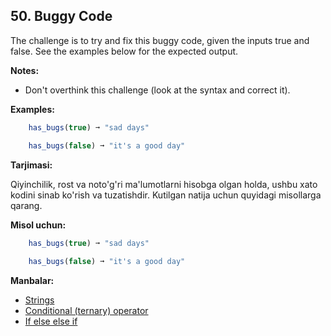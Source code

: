 ## 50. Buggy Code

The challenge is to try and fix this buggy code, given the inputs true and false. See the examples below for the expected output.

**Notes:**

- Don't overthink this challenge (look at the syntax and correct it).
  
**Examples:**

```js
    has_bugs(true) ➞ "sad days"

    has_bugs(false) ➞ "it's a good day"
```

**Tarjimasi:**

Qiyinchilik, rost va noto'g'ri ma'lumotlarni hisobga olgan holda, ushbu xato kodini sinab ko'rish va tuzatishdir. Kutilgan natija uchun quyidagi misollarga qarang.

**Misol uchun:**

```js
    has_bugs(true) ➞ "sad days"
    
    has_bugs(false) ➞ "it's a good day"
```

**Manbalar:**

- [Strings](https://www.javascript.com/learn/strings#:~:text=Enclosing%20quotation%20marks&text=That%20means%20strings%20containing%20single,need%20to%20use%20single%20quotes.&text=%22It's%20six%20o'clock.,to%20escape%20the%20quotation%20marks.)
- [Conditional (ternary) operator](https://developer.mozilla.org/en-US/docs/Web/JavaScript/Reference/Operators/Conditional_Operator)
- [If else else if](https://www.w3schools.com/js/js_if_else.asp)